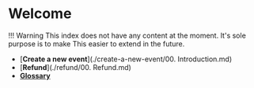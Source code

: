 # Welcome

!!! Warning
    This index does not have any content at the moment. It's sole purpose is to make This easier to extend in the future.

* [**Create a new event**](./create-a-new-event/00. Introduction.md)
* [**Refund**](./refund/00. Refund.md)
* [**Glossary**](./glossary.md)


